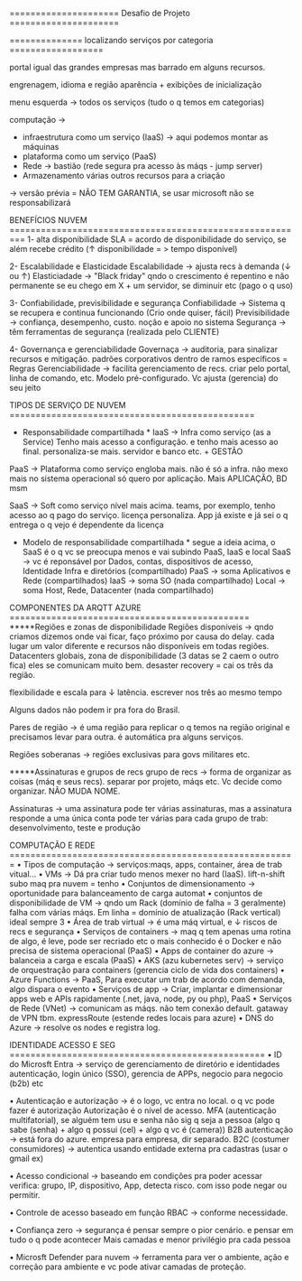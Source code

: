 ===================== Desafio de Projeto =====================

============== localizando serviços por categoria ==================

portal igual das grandes empresas mas barrado em alguns recursos.

engrenagem, idioma e região 
aparência + exibições de inicialização

menu esquerda → todos os serviços (tudo o q temos em categorias)

computação → 
* infraestrutura como um serviço (IaaS) → aqui podemos montar as máquinas
* plataforma como um serviço (PaaS) 
* Rede → bastião (rede segura pra acesso às máqs - jump server)
* Armazenamento
várias outros recursos para a criação

→ versão prévia = NÃO TEM GARANTIA, se usar microsoft não se responsabilizará

BENEFÍCIOS NUVEM =========================================================
1- alta disponibilidade
SLA = acordo de disponibilidade do serviço, se além recebe crédito 
(↑ disponibilidade = > tempo disponível)

2- Escalabilidade e Elasticidade
Escalabilidade → ajusta recs à demanda (↓ ou ↑)
Elasticiadade → "Black friday" qndo o crescimento é repentino e não permanente
se eu chego em X + um servidor, se diminuir etc (pago o q uso)

3- Confiabilidade, previsibilidade e segurança
Confiabilidade → Sistema q se recupera e continua funcionando (Crio onde quiser, fácil)
Previsibilidade → confiança, desempenho, custo. noção e apoio no sistema 
Segurança → têm ferramentas de segurança (realizada pelo CLIENTE)

4- Governança e gerenciabilidade
Governaça → auditoria, para sinalizar recursos e mitigação. padrões corporativos dentro de ramos específicos = Regras
Gerenciabilidade → facilita gerenciamento de recs. criar pelo portal, linha de comando, etc. Modelo pré-configurado. Vc ajusta (gerencia) do seu jeito

TIPOS DE SERVIÇO DE NUVEM ===============================================
* Responsabilidade compartilhada *
IaaS → Infra como serviço (as a Service)
Tenho mais acesso a configuração. e tenho mais acesso ao final. 
personaliza-se mais. servidor e banco etc. + GESTÃO

PaaS → Plataforma como serviço 
engloba mais. não é só a infra. não mexo mais no sistema operacional
só quero por aplicação. Mais APLICAÇÃO, BD msm

SaaS → Soft como serviço
nível mais acima. teams, por exemplo, tenho acesso ao q pago do serviço.
licença personaliza. App já existe e já sei o q entrega o q vejo é dependente
da licença

* Modelo de responsabilidade compartilhada *
segue a ideia acima, o SaaS é o q vc se preocupa menos e vai subindo
PaaS, IaaS e local
SaaS → vc é reponsável por Dados, contas, dispositivos de acesso, Identidade Infra e diretórios (compartilhado)
PaaS → soma Aplicativos e Rede (compartilhados)
IaaS → soma SO (nada compartilhado)
Local → soma Host, Rede, Datacenter (nada compartilhado)


COMPONENTES DA ARQTT AZURE ==============================================
*****Regiões e zonas de disponibilidade
Regiões disponíveis → qndo criamos dizemos onde vai ficar, faço próximo por
causa do delay. cada lugar um valor diferente e recursos não disponíveis em
todas regiões. 
Datacenters globais, zona de disponibilidade (3 datas se 2 caem o outro fica)
eles se comunicam muito bem.
desaster recovery = cai os três da região.

flexibilidade e escala para ↓ latência. escrever nos três ao mesmo tempo

Alguns dados não podem ir pra fora do Brasil.

Pares de região → é uma região para replicar o q temos na região original e 
precisamos levar para outra. é automática pra alguns serviços.

Regiões soberanas → regiões exclusivas para govs militares etc.



*****Assinaturas e grupos de recs
grupo de recs → forma de organizar as coisas (máq e seus recs).
separar por projeto, máqs etc. Vc decide como organizar.
NÃO MUDA NOME.

Assinaturas → uma assinatura pode ter várias assinaturas, mas a
assinatura responde a uma única conta
pode ter várias para cada grupo de trab: desenvolvimento, teste e produção


COMPUTAÇÃO E REDE =======================================================
• Tipos de computação → serviços:maqs, apps, container, área de trab vitual...
• VMs → Dá pra criar tudo menos mexer no hard (IaaS). lift-n-shift subo maq pra nuvem = tenho
• Conjuntos de dimensionamento → oportunidade para balanceamento de carga automat
• conjuntos de disponibilidade de VM → qndo um Rack (domínio de falha = 3 geralmente)
falha com várias máqs. Em linha = domínio de atualização (Rack vertical) ideal sempre 3
• Área de trab virtual → é uma máq virtual, e ↓ riscos de recs e segurança
• Serviços de containers → maq q tem apenas uma rotina de algo, é leve, pode ser recriado etc
o mais conhecido é o Docker e não precisa de sistema operacional (PaaS)
• Apps de container do azure → balanceia a carga e escala (PaaS)
• AKS (azu kubernetes serv) → serviço de orquestração para containers (gerencia ciclo de vida
dos containers)
• Azure Functions → PaaS, Para executar um trab de acordo com demanda, algo dispara o evento
• Serviços de app → Criar, implantar e dimensionar apps web e APIs rapidamente (.net, java, node, py ou php), PaaS
• Serviços de Rede (VNet) → comunicam as máqs. não tem conexão default.
gataway de VPN tbm. expressRoute (estende redes locais para azure)
• DNS do Azure → resolve os nodes e registra log.



IDENTIDADE ACESSO E SEG =================================================
• ID do Microsft Entra → serviço de gerenciamento de diretório e identidades
autenticação, login único (SSO), gerencia de APPs, negocio para negocio (b2b) etc

• Autenticação e autorização → é o logo, vc entra no local. o q vc pode fazer é autorização
Autorização é o nível de acesso. MFA (autenticação multifatorial), se alguém tem usu e senha
não sig q seja a pessoa (algo q sabe (senha) + algo q possui (cel) + algo q vc é (camera))
B2B autenticação → está fora do azure. empresa para empresa, dir separado.
B2C (costumer consumidores) → autentica usando entidade externa pra cadastras (usar o gmail ex)

• Acesso condicional → baseando em condições pra poder acessar verifica: grupo, IP,
dispositivo, App, detecta risco. com isso pode negar ou permitir.

• Controle de acesso baseado em função RBAC → conforme necessidade. 

• Confiança zero → segurança é pensar sempre o pior cenário. 
e pensar em tudo o q pode acontecer
Mais camadas e menor privilégio pra cada pessoa

• Microsft Defender para nuvem → ferramenta para ver o ambiente, ação e correção para ambiente
e vc pode ativar camadas de proteção.
